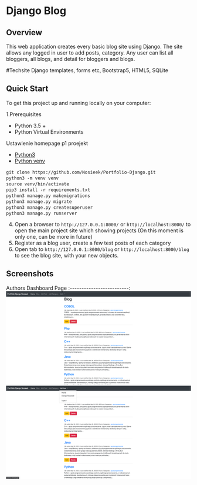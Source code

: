 # Django Blog
Overview
----
This web application creates every basic blog site using Django. The site allows any logged in user to add posts, category. Any user can list all bloggers, all blogs, and detail for bloggers and blogs.

#Techsite
Django templates, forms etc, Bootstrap5, HTML5, SQLite

## Quick Start

To get this project up and running locally on your computer:

1.Prerequisites
  - Python 3.5 +
  - Python Virtual Environments

Ustawienie homepage p1 proejekt
  - [Python3](https://www.python.org/downloads/)
  - [Python venv](https://docs.python.org/3/library/venv.html)
  
   ```
   git clone https://github.com/Nosieek/Portfolio-Django.git
   python3 -m venv venv
   source venv/bin/activate 
   pip3 install -r requirements.txt
   python3 manage.py makemigrations
   python3 manage.py migrate
   python3 manage.py createsuperuser
   python3 manage.py runserver
   ```
4. Open a browser to `http://127.0.0.1:8000/` or `http://localhost:8000/` to open the main project site which showing projects (On this moment is only one, can be more in future)
5. Register as a blog user, create a few test posts of each category
6. Open tab to `http://127.0.0.1:8000/blog` or `http://localhost:8000/blog` to see the blog site, with your new objects.

## Screenshots

 Authors Dashboard Page
:-------------------------:
![Screenshot 25-05-2022  User view of the blog](https://github.com/Nosieek/Portfolio-Django/blob/main/home_page/static/img/user_view.png)
![Screenshot 25-05-2022  Staff view of the blog](https://github.com/Nosieek/Portfolio-Django/blob/main/home_page/static/img/staff_view.png)